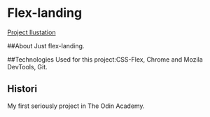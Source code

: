 # Flex-landing
[Project Ilustation](https://github.com/DenisGas/Flex-landing/edit/main/project.jpg)

##About
Just flex-landing. 

##Technologies
Used for this project:CSS-Flex, Chrome and Mozila DevTools, Git.

## Histori
My first seriously project in The Odin Academy.
